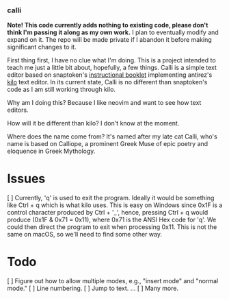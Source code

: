 ### calli

**Note! This code currently adds nothing to existing code, please don't think
I'm  passing it along as my own work.** I plan to eventually modify and expand
on it. The repo will be made private if I abandon it before making significant
changes to it.


First thing first, I have no clue what I'm doing. This is a project intended to
teach me just a little bit about, hopefully, a few things. Calli is a simple
text editor based on snaptoken's [instructional
booklet](https://viewsourcecode.org/snaptoken/kilo/index.html) implementing
antirez's [kilo](https://antirez.com/news/108) text editor. In its current
state, Calli is no different than snaptoken's code as I am still working
through kilo.

Why am I doing this? Because I like neovim and want to see how text editors.

How will it be different than kilo? I don't know at the moment.

Where does the name come from? It's named after my late cat Calli, who's name
is based on Calliope, a prominent Greek Muse of epic poetry and eloquence in
Greek Mythology.


# Issues 

[ ] Currently, 'q' is used to exit the program. Ideally it would be something
like Ctrl + q which is what kilo uses. This is easy on Windows since 0x1F is a
control character produced by Ctrl + '_', hence, pressing Ctrl + q would
produce (0x1F & 0x71 = 0x11), where 0x71 is the ANSI Hex code for 'q'. We could
then direct the program to exit when processing 0x11. This is not the same on
macOS, so we'll need to find some other way.

# Todo

[ ] Figure out how to allow multiple modes, e.g., "insert mode" and "normal
mode."
[ ] Line numbering.
[ ] Jump to text.
...
[ ] Many more.


